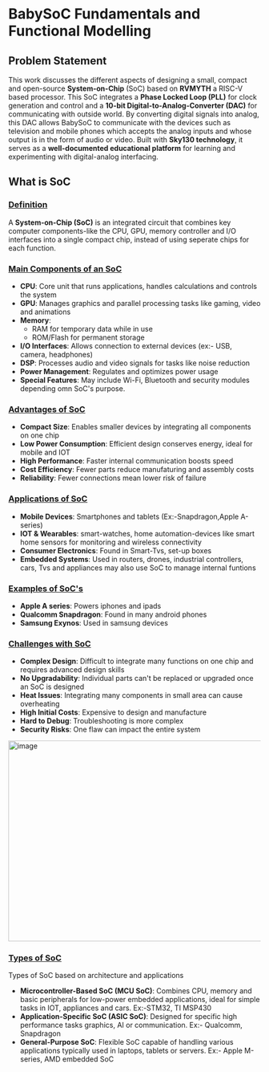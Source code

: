 # BabySoC Fundamentals and Functional Modelling

## Problem Statement
This work discusses the different aspects of designing a small, compact and open-source **System-on-Chip** (SoC) based on **RVMYTH** a 
RISC-V based processor. This SoC integrates a **Phase Locked Loop (PLL)** for clock generation and control and a **10-bit Digital-to-Analog-Converter (DAC)** for communicating with outside world. By converting digital signals into analog, this DAC allows BabySoC to communicate with the devices such as television and mobile phones which accepts the analog inputs and whose output is in the form of audio or video. Built with **Sky130 technology**, it serves as a **well-documented educational platform** for learning and experimenting with digital-analog interfacing.  

## What is SoC

### <ins>**Definition**</ins>
A **System-on-Chip (SoC)** is an integrated circuit that combines key computer components-like the CPU, GPU, memory controller and I/O interfaces into a single compact chip, instead of using seperate chips for each function.

### <ins>**Main Components of an SoC**</ins>
- **CPU**: Core unit that runs applications, handles calculations and controls the system
- **GPU**: Manages graphics and parallel processing tasks like gaming, video and animations 
- **Memory**:
     - RAM for temporary data while in use
     - ROM/Flash for permanent storage
- **I/O Interfaces**: Allows connection to external devices (ex:- USB, camera, headphones)
- **DSP**: Processes audio and video signals for tasks like noise reduction
- **Power Management**: Regulates and optimizes power usage
- **Special Features**: May include Wi-Fi, Bluetooth and security modules depending omn SoC's purpose.

### <ins>**Advantages of SoC**</ins>
- **Compact Size**: Enables smaller devices by integrating all components on one chip
- **Low Power Consumption**: Efficient design conserves energy, ideal for mobile and IOT
- **High Performance**: Faster internal communication boosts speed
- **Cost Efficiency**: Fewer parts reduce manufaturing and assembly costs
- **Reliability**: Fewer connections mean lower risk of failure

### <ins>**Applications of SoC**</ins>
- **Mobile Devices**: Smartphones and tablets (Ex:-Snapdragon,Apple A-series)
- **IOT & Wearables**: smart-watches, home automation-devices like smart home sensors for monitoring and wireless connectivity
- **Consumer Electronics**: Found in Smart-Tvs, set-up boxes
- **Embedded Systems**: Used in routers, drones, industrial controllers, cars, Tvs and appliances may also use SoC to manage internal funtions

### <ins>**Examples of SoC's**</ins>
- **Apple A series**: Powers iphones and ipads
- **Qualcomm Snapdragon**: Found in many android phones
- **Samsung Exynos**: Used in samsung devices

### <ins>**Challenges with SoC**</ins>
- **Complex Design**: Difficult to integrate many functions on one chip and requires advanced design skills
- **No Upgradability**: Individual parts can't be replaced or upgraded once an SoC is designed
- **Heat Issues**: Integrating many components in small area can cause overheating
- **High Initial Costs**: Expensive to design and manufacture
- **Hard to Debug**: Troubleshooting is more complex
- **Security Risks**: One flaw can impact the entire system

<img width="803" height="400" alt="image" src="https://github.com/user-attachments/assets/e34a5321-98d2-4a8e-acf1-aaa1a497f372" />

### <ins>**Types of SoC**</ins>
Types of SoC based on architecture and applications
- **Microcontroller-Based SoC (MCU SoC)**: Combines CPU, memory and basic peripherals for low-power embedded applications, ideal for simple tasks in IOT, appliances and cars. Ex:-STM32, TI MSP430
- **Application-Specific SoC (ASIC SoC)**: Designed for specific high performance tasks graphics, AI or communication. Ex:- Qualcomm, Snapdragon
- **General-Purpose SoC**: Flexible SoC capable of handling various applications typically used in laptops, tablets or servers. Ex:- Apple M-series, AMD embedded SoC



























